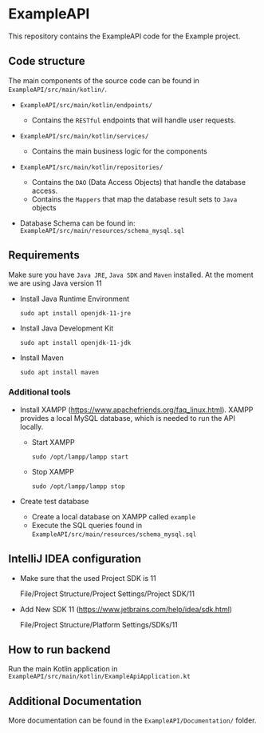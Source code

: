 # ExampleAPI
This repository contains the ExampleAPI code for the Example project.

## Code structure
The main components of the source code can be found in `ExampleAPI/src/main/kotlin/`.

* `ExampleAPI/src/main/kotlin/endpoints/`
  
  * Contains the `RESTful` endpoints that will handle user requests.
* `ExampleAPI/src/main/kotlin/services/`
  
  * Contains the main business logic for the components
* `ExampleAPI/src/main/kotlin/repositories/`
  
  * Contains the `DAO` (Data Access Objects) that handle the database access.
  * Contains the `Mappers` that map the database result sets to `Java` objects
  
* Database Schema can be found in: `ExampleAPI/src/main/resources/schema_mysql.sql`

## Requirements 
Make sure you have `Java JRE`, `Java SDK` and `Maven` installed. At the moment we are using Java version 11

 - Install Java Runtime Environment
    ```
    sudo apt install openjdk-11-jre
    ```

- Install Java Development Kit
    ```
    sudo apt install openjdk-11-jdk
    ```

- Install Maven
    ```
    sudo apt install maven
    ```

### Additional tools
- Install XAMPP (https://www.apachefriends.org/faq_linux.html). XAMPP provides a local MySQL database, which is needed to run the API locally.
  
  - Start XAMPP
    ```
    sudo /opt/lampp/lampp start
    ```

  - Stop XAMPP
    ```
    sudo /opt/lampp/lampp stop
    ```

- Create test database
    * Create a local database on XAMPP called `example`
    * Execute the SQL queries found in `ExampleAPI/src/main/resources/schema_mysql.sql`

## IntelliJ IDEA configuration
* Make sure that the used Project SDK is 11
  
    File/Project Structure/Project Settings/Project SDK/11

* Add New SDK 11 (https://www.jetbrains.com/help/idea/sdk.html)
  
    File/Project Structure/Platform Settings/SDKs/11

## How to run backend
Run the main Kotlin application in `ExampleAPI/src/main/kotlin/ExampleApiApplication.kt`

## Additional Documentation
More documentation can be found in the `ExampleAPI/Documentation/` folder.